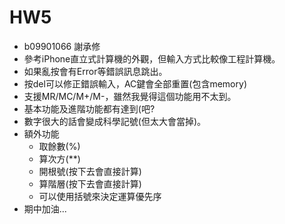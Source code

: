 # HW5

* b09901066 謝承修
* 參考iPhone直立式計算機的外觀，但輸入方式比較像工程計算機。
* 如果亂按會有Error等錯誤訊息跳出。
* 按del可以修正錯誤輸入，AC鍵會全部重置(包含memory)
* 支援MR/MC/M+/M-，雖然我覺得這個功能用不太到。
* 基本功能及進階功能都有達到(吧?
* 數字很大的話會變成科學記號(但太大會當掉)。
* 額外功能
  * 取餘數(%)
  * 算次方(**)
  * 開根號(按下去會直接計算)
  * 算階層(按下去會直接計算)
  * 可以使用括號來決定運算優先序
* 期中加油...

